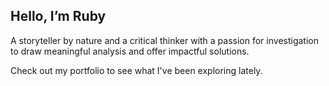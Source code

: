 ## Hello, I’m Ruby 

A storyteller by nature and a critical thinker with a passion for investigation to draw meaningful analysis and offer impactful solutions.

Check out my portfolio to see what I've been exploring lately.

<!---
RubyRondina/RubyRondina is a ✨ special ✨ repository because its `README.md` (this file) appears on your GitHub profile.
You can click the Preview link to take a look at your changes.
--->
